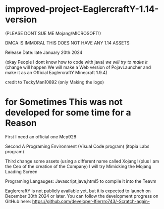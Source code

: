 # improved-project-EaglercraftY-1.14-version
(PLEASE DONT SUE ME Mojang/MICROSOFT!) 

DMCA IS IMMORAL 
THIS DOES NOT HAVE ANY 1.14 ASSETS

Release Date: late January 20th 2024

(okay People I dont know how to code with java)
*we will try to make it*
(change will happen We will make a Web version of PojavLauncher and make it as an Official EaglercraftY Minecraft 1.9.4)

credit to TeckyMan10892 (only Making the logo)


# for Sometimes This was not developed for some time for a Reason
First I need an official one Mcp928

Second A Programing Environment (Visual Code program) (itopia Labs program)

Third change some assets (using a different name called Xojang! (plus I am the Ceo of the creation of the Company)
I will try Mimicking the Mojang Loading Screen 

Programing Langauges:
Javascript,java,html5
to compile it into the Teavm















EaglercraftY is not publicly available yet, but it is expected to launch on December 30th 2024 or later. You can follow the development progress on GitHub here: https://github.com/developer-lfierrro743/-Scratch-again-

